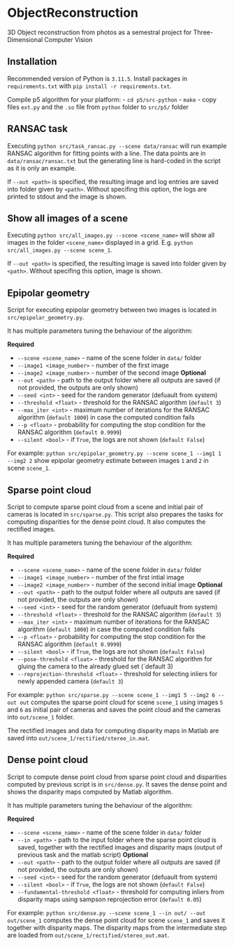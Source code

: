 # ObjectReconstruction
3D Object reconstruction from photos as a semestral project for Three-Dimensional Computer Vision

## Installation

Recommended version of Python is `3.11.5`.
Install packages in `requirements.txt` with `pip install -r requirements.txt`.

Compile p5 algorithm for your platform:
    - `cd p5/src-python`
    - `make`
    - copy files `ext.py` and the `.so` file from `python` folder to `src/p5/` folder

## RANSAC task

Executing `python src/task_ransac.py --scene data/ransac` will run example RANSAC algorithm for fitting points with a line.
The data points are in `data/ransac/ransac.txt` but the generating line is hard-coded in the script as it is only an example.

If `--out <path>` is specified, the resulting image and log entries are saved into folder given by `<path>`.
Without specifing this option, the logs are printed to stdout and the image is shown.

## Show all images of a scene

Executing `python src/all_images.py --scene <scene_name>` will show all images in the folder `<scene_name>` displayed in a grid.
E.g. `python src/all_images.py --scene scene_1`.

If `--out <path>` is specified, the resulting image is saved into folder given by `<path>`.
Without specifing this option, image is shown.

## Epipolar geometry

Script for executing epipolar geometry between two images is located in `src/epipolar_geometry.py`.

It has multiple parameters tuning the behaviour of the algorithm:

**Required**
- `--scene <scene_name>` - name of the scene folder in `data/` folder
- `--image1 <image_number>` - number of the first image
- `--image2 <image_number>` - number of the second image
**Optional**
- `--out <path>` - path to the output folder where all outputs are saved (if not provided, the outputs are only shown)
- `--seed <int>` - seed for the random generator (defuault from system)
- `--threshold <float>` - threshold for the RANSAC algorithm (`default 3`)
- `--max_iter <int>` - maximum number of iterations for the RANSAC algorithm (`default 1000`) in case the computed condition fails
- `--p <float>` - probability for computing the stop condition for the RANSAC algorithm (`default 0.9999`)
- `--silent <bool>` - if `True`, the logs are not shown (`default False`)

For example: `python src/epipolar_geometry.py --scene scene_1 --img1 1 --img2 2` show epipolar geometry estimate between images `1` and `2` in scene `scene_1`.

## Sparse point cloud

Script to compute sparse point cloud from a scene and initial pair of cameras is located in `src/sparse.py`. This script also prepares the tasks for computing disparities for the dense point cloud. It also computes the rectified images.

It has multiple parameters tuning the behaviour of the algorithm:

**Required**
- `--scene <scene_name>` - name of the scene folder in `data/` folder
- `--image1 <image_number>` - number of the first intial image
- `--image2 <image_number>` - number of the second initial image
**Optional**
- `--out <path>` - path to the output folder where all outputs are saved (if not provided, the outputs are only shown)
- `--seed <int>` - seed for the random generator (defuault from system)
- `--threshold <float>` - threshold for the RANSAC algorithm (`default 3`)
- `--max_iter <int>` - maximum number of iterations for the RANSAC algorithm (`default 1000`) in case the computed condition fails
- `--p <float>` - probability for computing the stop condition for the RANSAC algorithm (`default 0.9999`)
- `--silent <bool>` - if `True`, the logs are not shown (`default False`)
- `--pose-threshold <float>` - threshold for the RANSAC algorithm for gluing the camera to the already glued set (`default 3)
- `--reprojection-threshold <float>` - threshold for selecting inliers for newly appended camera (`default 3`)

For example: `python src/sparse.py --scene scene_1 --img1 5 --img2 6 --out out` computes the sparse point cloud for scene `scene_1` using images `5` and `6` as initial pair of cameras and saves the point cloud and the cameras into `out/scene_1` folder.

The rectified images and data for computing disparity maps in Matlab are saved into `out/scene_1/rectified/stereo_in.mat`.

## Dense point cloud

Script to compute dense point cloud from sparse point cloud and disparities computed by previous script is in `src/dense.py`. It saves the dense point and shows the disparity maps computed by Matlab algorithm.

It has multiple parameters tuning the behaviour of the algorithm:

**Required**
- `--scene <scene_name>` - name of the scene folder in `data/` folder
- `--in <path>` - path to the input folder where the sparse point cloud is saved, together with the rectified images and disparity maps (output of previous task and the matlab script)
**Optional**
- `--out <path>` - path to the output folder where all outputs are saved (if not provided, the outputs are only shown)
- `--seed <int>` - seed for the random generator (defuault from system)
- `--silent <bool>` - if `True`, the logs are not shown (`default False`)
- `--fundamental-threshold <float>` - threshold for computing inliers from disparity maps using sampson reprojection error (`default 0.05`)

For example: `python src/dense.py --scene scene_1 --in out/ --out out/scene_1` computes the dense point cloud for scene `scene_1` and saves it together with disparity maps.
The disparity maps from the intermediate step are loaded from `out/scene_1/rectified/stereo_out.mat`.
